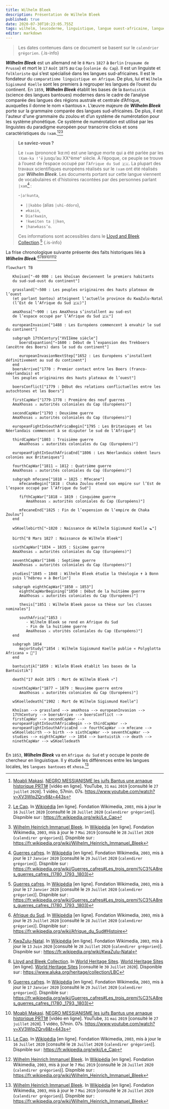 ```yaml
---
title: Wilhelm Bleek
description: Présentation de Wilhelm Bleek
published: true
date: 2020-07-30T10:23:05.755Z
tags: wilhelm, leucoderme, linguistique, langue ouest-africaine, langue de l’ouest, pionnier, allemand, bleek, wilhelm bleek, blanc, linguiste, missionnaire
editor: markdown
---
```


> Les dates contenues dans ce document se basent sur le `calendrier grégorien`.
{.is-info}

***Wilhelm Bleek*** est un allemand né le `8` `Mars` `1827` à `Berlin` (`royaume de Prusse`) et mort le `17` `Août` `1875` au `Cap` (`colonie du Cap`). Il est un linguiste et `folkloriste` qui s’est spécialisé dans les langues sud-africaines. Il est le fondateur du `comparatisme linguistique en Afrique`. De plus, lui et `Wilhelm Sigismund Koelle` sont les premiers à regrouper les langues de l’ouest du continent.
En `1859`, ***Wilhelm Bleek*** établit les bases de la `Bantuistik` (science des langues bantoues) modernes dans le cadre de l’analyse comparée des langues des régions australe et centrale d’Afrique, auxquelles il donne le nom « bantous ».
L’œuvre majeure de ***Wilhelm Bleek*** porte sur la grammaire comparée des langues sud-africaines. De plus, il est l'auteur d'une grammaire du zoulou et d’un système de numérotation pour les système phonétique. Ce système de numérotation est utilisé par les linguistes du paradigme européen pour transcrire clicks et sons caractéristiques du `ǀxam`.[^1][^2][^3]

> **Le saviez-vous ?**
> 
> Le `ǀxam` (prononcé *ˈkɑːm*) est une langue morte qui a été parlée par les `ǀXam-ka ǃʼē` jusqu’au XX^ème^ siècle. À l’époque, ce peuple se trouve à l’ouest de l’espace occupé par l’`Afrique du Sud 🇿🇦`.
> La plupart des travaux scientifiques européens réalisés sur le `ǀxam` ont été réalisés par ***Wilhelm Bleek***. Les documents portant sur cette langue viennent de vocabulaires et d’histoires racontées par des personnes parlant `|xam`[^6] :
> 
> -`|a!kunta`,
> - `||kabbo` (alias `|uhi-ddoro`),
> - `≠kasin`,
> - `Dia!kwain`,
> - `!kweiten ta ||ken`,
> - `|han≠kass’o`.
> 
> Ces informations sont accessibles dans le [Lloyd and Bleek Collection](http://lloydbleekcollection.cs.uct.ac.za).[^6]
{.is-info}

La frise chronologique suivante présente des faits historiques liés à ***Wilhelm Bleek***.[^4][^5][^8][^6][^1][^2][^3]

```mermaid
flowchart TB
   
   Khoïsan["-40 000 : Les khoïsan deviennent le premiers habitants
   du sud-sud-oust du continent"]
   
   grassland["~500 : Les peuples originaires des hauts plateaux de l’ouest
   (et parlant bantou) atteignent l’actuelle province du KwaZulu-Natal
   (l’Est de l’Afrique du Sud 🇿🇦)"]
   
   amaXhosa["~900 : Les AmaXhosa s’installent au sud-est
   de l’espace occupé par l’Afrique du Sud 🇿🇦"]
   
   europeanInvasion["1488 : Les Européens commencent à envahir le sud du continent"]
   
   subgraph 17thCentury["XVIIème siècle"]
      boersExpantion["~1600 : Début de l’expansion des Trekboers (ancêtre des Boers) dans le sud du continent"]
      
      europeanInvasionNextStep["1652 : Les Européens s’installent définitivement au sud du continent"]
   end   
   boersArrive["1770 : Premier contact entre les Boers (franco-néerlandais) et
   les peuples originaires des hauts plateaux de l’ouest"]
   
   boersConflict["1779 : Début des relations conflictuelles entre les autochtones et les Boers"]
   
   firstCapWar["1779-1778 : Première des neuf guerres
   AmaXhosas ⚔ autorités coloniales du Cap (Européens)"]
   
   secondCapWar["1793 : Deuxième guerre
   AmaXhosas ⚔ autorités coloniales du Cap (Européens)"]
   
   europeanFightInSouthAfricaBegin["1795 : Les Britaniques et les Néerlandais commencent à se disputer le sud de l’Afrique"]
   
   thirdCapWar["1803 : Troisième guerre
      AmaXhosas ⚔ autorités coloniales du Cap (Européens)"]

   europeanFightInSouthAfricaEnd["1806 : Les Néerlandais cèdent leurs colonies aux Britaniques"]

   fourthCapWar["1811 − 1812 : Quatrième guerre
   AmaXhosas ⚔ autorités coloniales du Cap (Européens)"]
   
   subgraph mfecane["1818 − 1825 : Mfecane"]
      mfecaneBegin["1818 : Chaka Zoulou étend son empire sur l’Est de l’espace occupé par l’Afrique du Sud"]
      
      fifthCapWar["1818 − 1819 : Cinquième guerre
         AmaXhosas ⚔ autorités coloniales du Cap (Européens)"]
         
      mfecaneEnd["1825 : Fin de l’expension de l’empire de Chaka Zoulou"]
   end
   
   wSKoellebirth["~1820 : Naissance de Wilhelm Sigismund Koelle 🚼"]
   
   birth["8 Mars 1827 : Naissance de Wilhelm Bleek"]
      
   sixthCapWar["1834 − 1835 : Sixième guerre
   AmaXhosas ⚔ autorités coloniales du Cap (Européens)"]
   
   seventhCapWar["1846 : Septième guerre 
   AmaXhosas ⚔ autorités coloniales du Cap (Européens)"]
      
   studies["1845 − 1848 : Wilhelm Bleek étudie la théologie ✝ à Bonn
   puis l’hébreu ✡ à Berlin"]
   
   subgraph eighthCapWar["1850 − 1853"]
      eighthCapWarBegining["1850 : Début de la huitième guerre 
      AmaXhosas ⚔ autorités coloniales du Cap (Européens)"]
      
      thesis["1851 : Wilhelm Bleek passe sa thèse sur les classes nominales"]
   
      southAfrica["1853 :
         - Wilhelm Bleek se rend en Afrique du Sud
         - Fin de la huitième guerre 
         AmaXhosas ⚔ utorités coloniales du Cap (Européens)"]
   end
   
   subgraph 1854
      majorStudy["1854 : Wilhelm Sigismund Koelle publie « Polyglotta Africana » 📖"]
   end
   
   bantuistik["1859 : Wilelm Bleek établit les bases de la Bantuistik"]
   
   death["17 Août 1875 : Mort de Wilhelm Bleek 💀"]
   
   ninethCapWar["1877 − 1879 : Neuvième guerre entre
      AmaXhosas ⚔ autorités coloniales du Cap (Européens)"]

   wSKoelledeath["1902 : Mort de Wilhelm Sigismund Koelle"]
      
   Khoïsan --> grassland --> amaXhosa --> europeanInvasion -->
   17thCentury --> boersArrive --> boersConflict --> 
   firstCapWar --> secondCapWar --> 
   europeanFightInSouthAfricaBegin --> thirdCapWar --> 
   europeanFightInSouthAfricaEnd --> fourthCapWar --> mfecane --> 
   wSKoellebirth --> birth --> sixthCapWar --> seventhCapWar --> 
   studies --> eighthCapWar --> 1854 --> bantuistik --> death --> 
   ninethCapWar --> wSKoelledeath
   
```

En `1853`, ***Wilhelm Bleek*** va en `Afrique du Sud` et y occupe le poste de chercheur en linguistique. Il y étudie les différences entre les langues locales, les `langues bantoues` et `xhosa`.[^3]

[^1]: [Moabli Makasi](https://www.youtube.com/channel/UCjj4wUCAsYWITZQv4DbtPNw). [NEGRO MESSIANISME les juifs Bantus une arnaque historique PRT1#](https://www.youtube.com/watch?v=XV3WIpZQrv8&t=443s) [vidéo en ligne]. YouTube, `31` `mai` `2019` [consulté le `27` `juillet` `2020`]. 1 vidéo, 57min. 07s. https://www.youtube.com/watch?v=XV3WIpZQrv8&t=443s
[^2]: [Le Cap](https://fr.wikipedia.org/wiki/Le_Cap). In [Wikipédia](https://wikipedia.org) [en ligne]. Fondation Wikimedia, `2003`, mis à jour le `16` `Juillet` `2020` [consulté le `28` `Juillet` `2020` (`calendirer grégorien`)]. Dispnible sur : https://fr.wikipedia.org/wiki/Le_Cap
[^3]: [Wilhelm Heinrich Immanuel Bleek](https://fr.wikipedia.org/wiki/Wilhelm_Heinrich_Immanuel_Bleek). In [Wikipédia](https://wikipedia.org) [en ligne]. Fondation Wikimedia, `2003`, mis à jour le `7` `Mai` `2019` [consulté le `28` `Juillet` `2020` (`calendirer grégorien`)]. Dispnible sur : https://fr.wikipedia.org/wiki/Wilhelm_Heinrich_Immanuel_Bleek
[^4]: [Afrique du Sud](https://fr.wikipedia.org/wiki/Afrique_du_Sud#Histoire). In [Wikipédia](https://wikipedia.org) [en ligne]. Fondation Wikimedia, `2003`, mis à jour le `25` `Juillet` `2020` [consulté le `28` `Juillet` `2020` (`calendirer grégorien`)]. Dispnible sur : https://fr.wikipedia.org/wiki/Afrique_du_Sud#Histoire
[^5]: [KwaZulu-Natal](https://fr.wikipedia.org/wiki/KwaZulu-Natal). In [Wikipédia](https://wikipedia.org) [en ligne]. Fondation Wikimedia, `2003`, mis à jour le `13` `Juin` `2020` [consulté le `28` `Juillet` `2020` (`calendirer grégorien`)]. Dispnible sur : https://fr.wikipedia.org/wiki/KwaZulu-Natal
[^6]: [Guerres cafres](https://fr.wikipedia.org/wiki/Guerres_cafres#Les_trois_premi%C3%A8res_guerres_cafres_(1780,_1793,_1803)). In [Wikipédia](https://wikipedia.org) [en ligne]. Fondation Wikimedia, `2003`, mis à jour le `17` `Janvier` `2020` [consulté le `29` `Juillet` `2020` (`calendirer grégorien`)]. Dispnible sur : https://fr.wikipedia.org/wiki/Guerres_cafres#Les_trois_premi%C3%A8res_guerres_cafres_(1780,_1793,_1803)
[^7]: [ǀXam language](https://en.wikipedia.org/wiki/%C7%80Xam_language). In [Wikipédia](https://wikipedia.org) [en ligne]. Fondation Wikimedia, `2003`, mis à jour le `8` `Juin` `2020` [consulté le `30` `Juillet` `2020` (`calendirer grégorien`)]. Dispnible sur : https://en.wikipedia.org/wiki/%C7%80Xam_language
[^8]: [Lloyd and Bleek Collection](https://www.aluka.org/heritage/collection/LBC). In [World Heritage Sites](https://www.aluka.org/heritage). [World Heritage Sites](https://www.aluka.org/heritage) [en ligne]. [World Heritage Sites](https://www.aluka.org/heritage) [consulté le `30` `Juillet` `2020`]. Disponible sur : https://www.aluka.org/heritage/collection/LBC